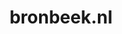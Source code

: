 ---
layout: post
title:  "bronbeek.nl"
internal_url:  "/dutchgov/bronbeek.nl.html"
subdomains_count: 4
all_subdomains_count: 4
urls_count: 4
ssl_rank: 0
http_rank: 70
url_link: /data/bronbeek.nl/urls.txt
all_subdomains_link: /data/bronbeek.nl/all_subdomains.txt
subdomains_link: /data/bronbeek.nl/subdomains.txt
categories: dutchgov
---